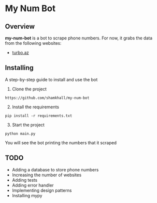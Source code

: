 # My Num Bot
## Overview
**my-num-bot** is a bot to scrape phone numbers.
For now, it grabs the data from the following websites:
- [turbo.az](https://turbo.az)
## Installing
A step-by-step guide to install and use the bot
1. Clone the project
```
https://github.com/shamkhall/my-num-bot
```

2. Install the requirements
```
pip install -r requirements.txt
```
3. Start the project
```
python main.py
```
You will see the bot printing the numbers that it scraped
## TODO
* Adding a database to store phone numbers
* Increasing the number of websites
* Adding tests
* Adding error handler
* Implementing design patterns
* Installing mypy
